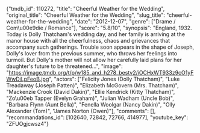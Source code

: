 {"tmdb_id": 110272, "title": "Cheerful Weather for the Wedding", "original_title": "Cheerful Weather for the Wedding", "slug_title": "cheerful-weather-for-the-wedding", "date": "2012-12-07", "genre": ["Drame / Com\u00e9die / Romance"], "score": "5.8/10", "synopsis": "England, 1932. Today is Dolly Thatcham's wedding day, and her family is arriving at the manor house with all the cheerfulness, chaos and grievances that accompany such gatherings. Trouble soon appears in the shape of Joseph, Dolly's lover from the previous summer, who throws her feelings into turmoil. But Dolly's mother will not allow her carefully laid plans for her daughter's future to be threatened...", "image": "https://image.tmdb.org/t/p/w185_and_h278_bestv2/iOCHxWT933z9cO1yFWwDiLpFeoB.jpg", "actors": ["Felicity Jones (Dolly Thatcham)", "Luke Treadaway (Joseph Patten)", "Elizabeth McGovern (Mrs. Thatcham)", "Mackenzie Crook (David Dakin)", "Ellie Kendrick (Kitty Thatcham)", "Zo\u00eb Tapper (Evelyn Graham)", "Julian Wadham (Uncle Bob)", "Barbara Flynn (Aunt Bella)", "Fenella Woolgar (Nancy Dakin)", "Olly Alexander (Tom)", "James Norton (Owen)"], "comments": [], "recommandations_id": [102640, 72842, 72766, 414977], "youtube_key": "ZFUOgjcwsz4"}